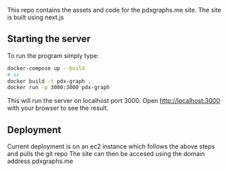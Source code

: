 This repo contains the assets and code for the pdxgraphs.me site. The site is built using next.js

## Starting the server

To run the program simply type:

```bash
docker-compose up --build
# or
docker build -t pdx-graph .
docker run -p 3000:3000 pdx-graph
```

This will run the server on localhost port 3000.
Open [http://localhost:3000](http://localhost:3000) with your browser to see the result.

## Deployment

Current deployment is on an ec2 instance which follows the above steps and pulls the git repo
The site can then be accesed using the domain address pdxgraphs.me
